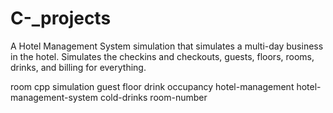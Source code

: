# C-_projects
A Hotel Management System simulation that simulates a multi-day business in the hotel. Simulates the checkins and checkouts, guests, floors, rooms, drinks, and billing for everything.

room
cpp
simulation
guest
floor
drink
occupancy
hotel-management
hotel-management-system
cold-drinks
room-number
